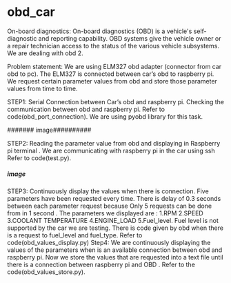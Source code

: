 # obd_car
On-board diagnostics:
On-board diagnostics (OBD) is a vehicle's self-diagnostic and reporting capability. OBD systems give the vehicle owner or a repair technician access to the status of the various vehicle subsystems.
We are dealing with obd 2.

Problem statement:
We are using ELM327 obd adapter (connector from car obd to pc).
The ELM327 is connected between car’s obd to raspberry pi.
We request certain parameter values from obd and store those parameter values from time to time.

STEP1:
Serial Connection between Car’s obd and raspberry pi.
Checking the communication between obd and raspberry pi.
Refer to code(obd_port_connection).
We are using pyobd library for this task.

####### image##########

STEP2:
Reading the parameter value from obd and displaying in 
Raspberry pi terminal .
We are communicating with raspberry pi in the car using ssh 
Refer to code(test.py).
##### image #######


STEP3:
Continuously display the values when there is connection.
Five parameters have been requested every time.
There is delay of 0.3 seconds between each parameter request because
Only 5 requests can be done from  in 1 second .
The parameters we displayed are :
1.RPM
2.SPEED
3.COOLANT TEMPERATURE
4.ENGINE_LOAD
5.Fuel_level.
Fuel level is not supported by the car we are testing.
There is code given by obd when there is a request 
to  fuel_level and fuel_type.
Refer to code(obd_values_display.py)
Step4:
We are continuously displaying the values of the parameters when is 
an  available connection between obd and raspberry pi.
Now we store the values that are requested into a text file until there is a connection between raspberry pi and OBD .
Refer to the code(obd_values_store.py).







